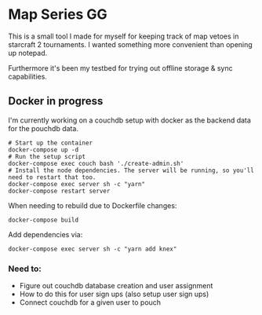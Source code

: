# Map Series GG

This is a small tool I made for myself for keeping track of map vetoes in starcraft 2 tournaments. I wanted something more convenient than opening up notepad.

Furthermore it's been my testbed for trying out offline storage & sync capabilities.

## Docker in progress

I'm currently working on a couchdb setup with docker as the backend data for the pouchdb data.

```
# Start up the container
docker-compose up -d
# Run the setup script
docker-compose exec couch bash './create-admin.sh'
# Install the node dependencies. The server will be running, so you'll need to restart that too.
docker-compose exec server sh -c "yarn"
docker-compose restart server
```

When needing to rebuild due to Dockerfile changes:

```
docker-compose build
```

Add dependencies via:

```
docker-compose exec server sh -c "yarn add knex"
```

### Need to:

* Figure out couchdb database creation and user assignment
* How to do this for user sign ups (also setup user sign ups)
* Connect couchdb for a given user to pouch
